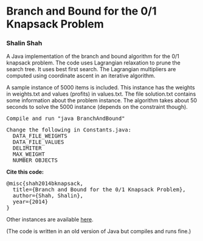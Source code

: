 <h1>Branch and Bound for the 0/1 Knapsack Problem</h1>
<h3>Shalin Shah</h3>
<p>A Java implementation of the branch and bound algorithm for the 0/1 knapsack problem. The code uses Lagrangian relaxation to prune the search tree. It uses best first search. The Lagrangian multipliers are computed using coordinate ascent in an iterative algorithm.</p>
<p>A sample instance of 5000 items is included. This instance has the weights in weights.txt and values (profits) in values.txt. The file solution.txt contains some information about the problem instance. The algorithm takes about 50 seconds to solve the 5000 instance (depends on the constraint though).</p>
<pre>Compile and run "java BranchAndBound"</pre>
<pre>Change the following in Constants.java:
  DATA_FILE_WEIGHTS
  DATA_FILE_VALUES
  DELIMITER
  MAX_WEIGHT
  NUMBER_OBJECTS</pre>
<b>Cite this code:</b>
<pre>
@misc{shah2014bknapsack,
  title={Branch and Bound for the 0/1 Knapsack Problem},
  author={Shah, Shalin},
  year={2014}
}
</pre>
<p>Other instances are available <a href="https://people.sc.fsu.edu/~jburkardt/datasets/knapsack_01/knapsack_01.html">here</a>.</p>
<p>(The code is written in an old version of Java but compiles and runs fine.)</p>
